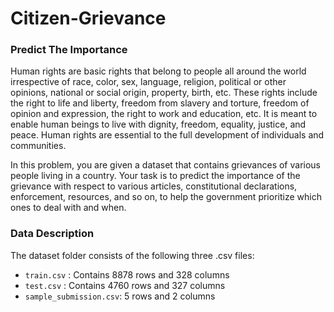 # Citizen-Grievance
### Predict The Importance  
Human rights are basic rights that belong to people all around the world irrespective of race, color, sex, language, religion, political or other opinions, national or social origin, property, birth, etc. These rights include the right to life and liberty, freedom from slavery and torture, freedom of opinion and expression, the right to work and education, etc. It is meant to enable human beings to live with dignity, freedom, equality, justice, and peace. Human rights are essential to the full development of individuals and communities.

In this problem, you are given a dataset that contains grievances of various people living in a country. Your task is to predict the importance of the grievance with respect to various articles, constitutional declarations, enforcement, resources, and so on, to help the government prioritize which ones to deal with and when.


### Data Description
The dataset folder consists of the following three .csv files:  
* `train.csv` : Contains 8878 rows and 328 columns
* `test.csv` : Contains 4760 rows and 327 columns
* `sample_submission.csv`: 5 rows and 2 columns
